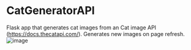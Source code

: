 # CatGeneratorAPI
Flask app that generates cat images from an Cat image API (https://docs.thecatapi.com/). Generates new images on page refresh.
![image](https://user-images.githubusercontent.com/53855275/122560804-bd2d8880-d049-11eb-9ff8-ffd3b9bcb951.png)
